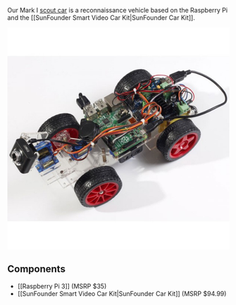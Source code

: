 Our Mark I [scout car][] is a reconnaissance vehicle based on the
Raspberry Pi and the [[SunFounder Smart Video Car Kit|SunFounder Car
Kit]].

[scout car]: https://en.wikipedia.org/wiki/Scout_car

![Photo of Scout Car MkI](images/scout-car-mk1.jpg)

Components
----------

* [[Raspberry Pi 3]] (MSRP $35)
* [[SunFounder Smart Video Car Kit|SunFounder Car Kit]] (MSRP $94.99)
